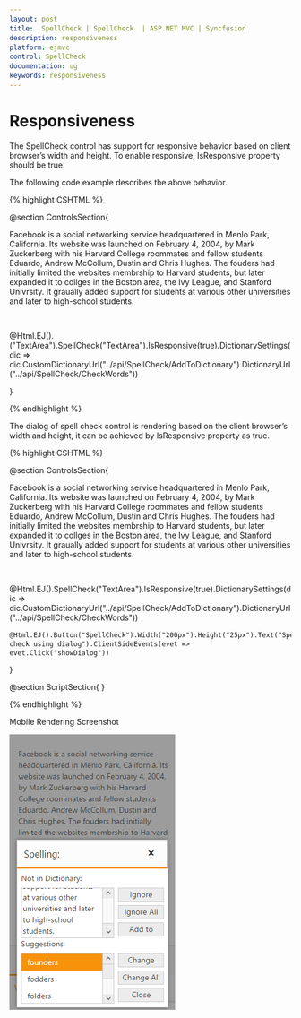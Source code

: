 ```yaml
---
layout: post
title:  SpellCheck | SpellCheck  | ASP.NET MVC | Syncfusion
description: responsiveness
platform: ejmvc
control: SpellCheck 
documentation: ug
keywords: responsiveness
---
```


# Responsiveness

The SpellCheck control has support for responsive behavior based on client browser’s width and height. To enable responsive, IsResponsive property should be true.

The following code example describes the above behavior.

{% highlight CSHTML %}

@section ControlsSection{<div id="TextArea" contenteditable="true" name="sentence">
    Facebook is a social networking service headquartered in Menlo Park, California. Its website was launched on February 4, 2004, by Mark Zuckerberg with his Harvard College roommates and fellow students Eduardo, Andrew McCollum, Dustin and Chris Hughes.
    The fouders had initially limited the websites membrship to Harvard students, but later expanded it to collges in the Boston area, the Ivy League, and Stanford Univrsity. It graually added support for students at various other universities and later to high-school students.
</div><br />
 
   @Html.EJ().("TextArea").SpellCheck("TextArea").IsResponsive(true).DictionarySettings(dic => dic.CustomDictionaryUrl("../api/SpellCheck/AddToDictionary").DictionaryUrl("../api/SpellCheck/CheckWords"))
 
}

{% endhighlight %}

The dialog of spell check control is rendering based on the client browser’s width and height, it can be achieved by IsResponsive property as true.

{% highlight CSHTML %}

@section ControlsSection{<div id="TextArea" contenteditable="true" name="sentence">
    Facebook is a social networking service headquartered in Menlo Park, California. Its website was launched on February 4, 2004, by Mark Zuckerberg with his Harvard College roommates and fellow students Eduardo, Andrew McCollum, Dustin and Chris Hughes.
    The fouders had initially limited the websites membrship to Harvard students, but later expanded it to collges in the Boston area, the Ivy League, and Stanford Univrsity. It graually added support for students at various other universities and later to high-school students.
</div><br />
 
   @Html.EJ().SpellCheck("TextArea").IsResponsive(true).DictionarySettings(dic => dic.CustomDictionaryUrl("../api/SpellCheck/AddToDictionary").DictionaryUrl("../api/SpellCheck/CheckWords"))
 
    @Html.EJ().Button("SpellCheck").Width("200px").Height("25px").Text("Spell check using dialog").ClientSideEvents(evet => evet.Click("showDialog"))
 
}
 
@section ScriptSection{
    <script type="text/javascript">
        function showDialog() {
            var spellObj = $("#TextArea").data("ejSpellCheck");
            spellObj.showInDialog();
        }
    </script>
}

{% endhighlight %}

Mobile Rendering Screenshot

![](responsiveness_images/responsive.png) 